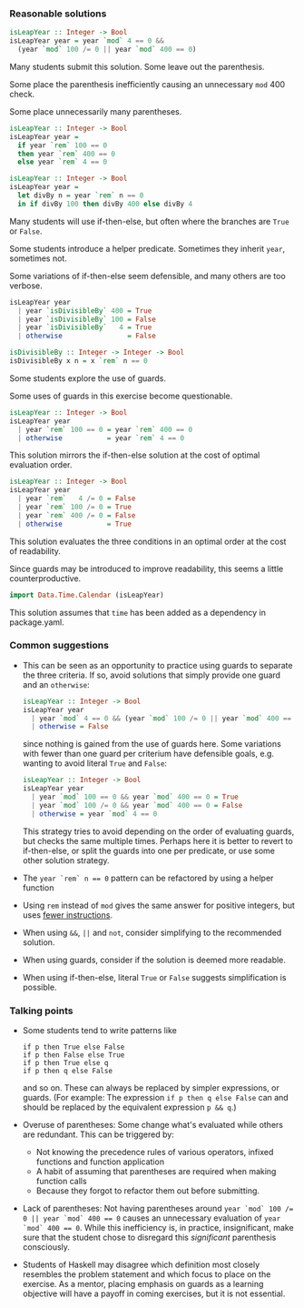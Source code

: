 ### Reasonable solutions

```haskell
isLeapYear :: Integer -> Bool
isLeapYear year = year `mod` 4 == 0 && 
  (year `mod` 100 /= 0 || year `mod` 400 == 0)
```

Many students submit this solution. Some leave out the parenthesis.

Some place the parenthesis inefficiently causing an unnecessary `mod` 400 check.

Some place unnecessarily many parentheses.

```haskell
isLeapYear :: Integer -> Bool
isLeapYear year =
  if year `rem` 100 == 0
  then year `rem` 400 == 0
  else year `rem` 4 == 0

isLeapYear :: Integer -> Bool
isLeapYear year =
  let divBy n = year `rem` n == 0
  in if divBy 100 then divBy 400 else divBy 4
```

Many students will use if-then-else, but often where the branches are `True` or `False`.

Some students introduce a helper predicate. Sometimes they inherit `year`, sometimes not.

Some variations of if-then-else seem defensible, and many others are too verbose.

```haskell
isLeapYear year 
  | year `isDivisibleBy` 400 = True
  | year `isDivisibleBy` 100 = False
  | year `isDivisibleBy`   4 = True
  | otherwise                = False

isDivisibleBy :: Integer -> Integer -> Bool
isDivisibleBy x n = x `rem` n == 0
```

Some students explore the use of guards.

Some uses of guards in this exercise become questionable.

```haskell
isLeapYear :: Integer -> Bool
isLeapYear year
  | year `rem` 100 == 0 = year `rem` 400 == 0
  | otherwise           = year `rem` 4 == 0
```

This solution mirrors the if-then-else solution at the cost of optimal evaluation order.

```haskell
isLeapYear :: Integer -> Bool
isLeapYear year 
  | year `rem`   4 /= 0 = False
  | year `rem` 100 /= 0 = True
  | year `rem` 400 /= 0 = False
  | otherwise           = True
```

This solution evaluates the three conditions in an optimal order at the cost of readability.

Since guards may be introduced to improve readability, this seems a little counterproductive.

```haskell
import Data.Time.Calendar (isLeapYear)
```

This solution assumes that `time` has been added as a dependency in package.yaml.

### Common suggestions

- This can be seen as an opportunity to practice using guards to separate the
  three criteria. If so, avoid solutions that simply provide one guard and an
  `otherwise`:

  ```haskell
  isLeapYear :: Integer -> Bool
  isLeapYear year
    | year `mod` 4 == 0 && (year `mod` 100 /= 0 || year `mod` 400 == 0) = True
    | otherwise = False
  ```

  since nothing is gained from the use of guards here. Some variations with
  fewer than one guard per criterium have defensible goals, e.g. wanting to
  avoid literal `True` and `False`:

  ```haskell
  isLeapYear :: Integer -> Bool
  isLeapYear year
    | year `mod` 100 == 0 && year `mod` 400 == 0 = True
    | year `mod` 100 /= 0 && year `mod` 400 == 0 = False
    | otherwise = year `mod` 4 == 0
  ```

  This strategy tries to avoid depending on the order of evaluating guards, but
  checks the same multiple times.  Perhaps here it is better to revert to
  if-then-else, or split the guards into one per predicate, or use some other
  solution strategy.

- The ``year `rem` n == 0`` pattern can be refactored by using a helper function
- Using `rem` instead of `mod` gives the same answer for positive integers, but uses [fewer instructions](https://hackage.haskell.org/package/base/docs/src/GHC.Real.html#divMod).
- When using `&&`, `||` and `not`, consider simplifying to the recommended solution.
- When using guards, consider if the solution is deemed more readable.
- When using if-then-else, literal `True` or `False` suggests simplification is possible.

### Talking points
 
- Some students tend to write patterns like

  ```
  if p then True else False
  if p then False else True
  if p then True else q
  if p then q else False
  ```

  and so on. These can always be replaced by simpler expressions, or guards. (For example: The expression `if p then q else False` can and should be replaced by the equivalent expression `p && q`.)

- Overuse of parentheses: Some change what's evaluated while others are redundant. This can be triggered by:
  - Not knowing the precedence rules of various operators, infixed functions and function application
  - A habit of assuming that parentheses are required when making function calls
  - Because they forgot to refactor them out before submitting.

- Lack of parentheses: Not having parentheses around ``year `mod` 100 /= 0 || year `mod` 400 == 0`` causes an unnecessary evaluation of ``year `mod` 400 == 0``. While this inefficiency is, in practice, insignificant, make sure that the student chose to disregard this *significant* parenthesis consciously.

- Students of Haskell may disagree which definition most closely resembles the problem statement and which focus to place on the exercise. As a mentor, placing emphasis on guards as a learning objective will have a payoff in coming exercises, but it is not essential.
